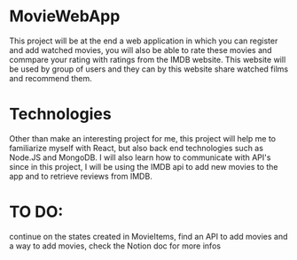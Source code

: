 # MovieWebApp
This project will be at the end a web application in which you can register and add watched movies, you will also be able to rate these movies and commpare your
rating with ratings from the IMDB website.
This website will be used by group of users and they can by this website share watched films and recommend them.


# Technologies
Other than make an interesting project for me, this project will help me to familiarize myself with React, but also back end technologies such as Node.JS and 
MongoDB. I will also learn how to communicate with API's since in this project, I will be using the IMDB api to add new movies to the app and to retrieve reviews from IMDB.

# TO DO:

continue on the states created in MovieItems, find an API to add movies and a way to add movies, check the Notion doc for more infos
